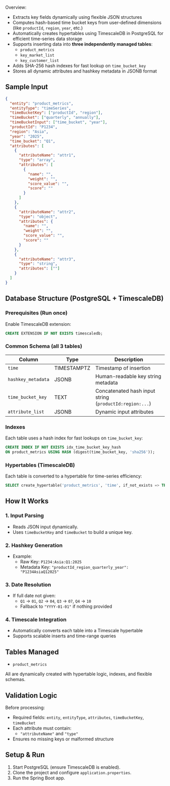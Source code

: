 Overview:

- Extracts key fields dynamically using flexible JSON structures
- Computes hash-based time bucket keys from user-defined dimensions (like `productId`, `region`, `year`, etc.)
- Automatically creates hypertables using TimescaleDB in PostgreSQL for efficient time-series data storage
- Supports inserting data into **three independently managed tables**:
  - `product_metrics`
  - `key_market_list`
  - `key_customer_list`
- Adds SHA-256 hash indexes for fast lookup on `time_bucket_key`
- Stores all dynamic attributes and hashkey metadata in JSONB format

## Sample Input

```json
{
  "entity": "product_metrics",
  "entityType": "timeSeries",
  "timeBucketKey": ["productId", "region"],
  "timeBucket": ["quarterly", "annually"],
  "timeBucketInput": ["time_bucket", "year"],
  "productId": "P1234",
  "region": "Asia",
  "year": "2025",
  "time_bucket": "Q1",
  "attributes": [
    {
      "attributeName": "attr1",
      "type": "array",
      "attributes": [
        {
          "name": "",
          "weight": "",
          "score_value": "",
          "score": ""
        }
      ]
    },
    {
      "attributeName": "attr2",
      "type": "object",
      "attributes": {
        "name": "",
        "weight": "",
        "score_value": "",
        "score": ""
      }
    },
    {
      "attributeName": "attr3",
      "type": "string",
      "attributes": [""]
    }
  ]
}
```

## Database Structure (PostgreSQL + TimescaleDB)

### Prerequisites (Run once)

Enable TimescaleDB extension:

```sql
CREATE EXTENSION IF NOT EXISTS timescaledb;
```

### Common Schema (all 3 tables)

| Column            | Type         | Description                                           |
|-------------------|--------------|-------------------------------------------------------|
| `time`            | TIMESTAMPTZ  | Timestamp of insertion                                |
| `hashkey_metadata`| JSONB        | Human-readable key string metadata                    |
| `time_bucket_key` | TEXT         | Concatenated hash input string (`productId:region:...`) |
| `attribute_list`  | JSONB        | Dynamic input attributes                              |

### Indexes

Each table uses a hash index for fast lookups on `time_bucket_key`:

```sql
CREATE INDEX IF NOT EXISTS idx_time_bucket_key_hash
ON product_metrics USING HASH (digest(time_bucket_key, 'sha256'));
```

###  Hypertables (TimescaleDB)

Each table is converted to a hypertable for time-series efficiency:

```sql
SELECT create_hypertable('product_metrics', 'time', if_not_exists => TRUE);
```

##  How It Works

### 1. Input Parsing
- Reads JSON input dynamically.
- Uses `timeBucketKey` and `timeBucket` to build a unique key.

### 2. Hashkey Generation
- Example:
  - Raw Key: `P1234:Asia:Q1:2025`
  - Metadata Key: `"productId_region_quarterly_year": "P1234AsiaQ12025"`

### 3. Date Resolution
- If full date not given:
  - `Q1` → `01`, `Q2` → `04`, `Q3` → `07`, `Q4` → `10`
  - Fallback to `"YYYY-01-01"` if nothing provided

### 4. Timescale Integration
- Automatically converts each table into a Timescale hypertable
- Supports scalable inserts and time-range queries

##  Tables Managed

- `product_metrics`


All are dynamically created with hypertable logic, indexes, and flexible schemas.

##  Validation Logic

Before processing:
- Required fields: `entity`, `entityType`, `attributes`, `timeBucketKey`, `timeBucket`
- Each attribute must contain:
  - `"attributeName"` and `"type"`
- Ensures no missing keys or malformed structure

## Setup & Run

1. Start PostgreSQL (ensure TimescaleDB is enabled).
2. Clone the project and configure `application.properties`.
3. Run the Spring Boot app.
